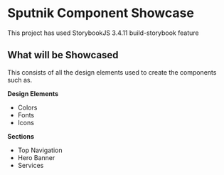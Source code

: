 # Sputnik Component Showcase
This project has used StorybookJS 3.4.11 build-storybook feature

## What will be Showcased
This consists of all the design elements used to create the components such as.

__Design Elements__
- Colors
- Fonts
- Icons

__Sections__
- Top Navigation
- Hero Banner
- Services
